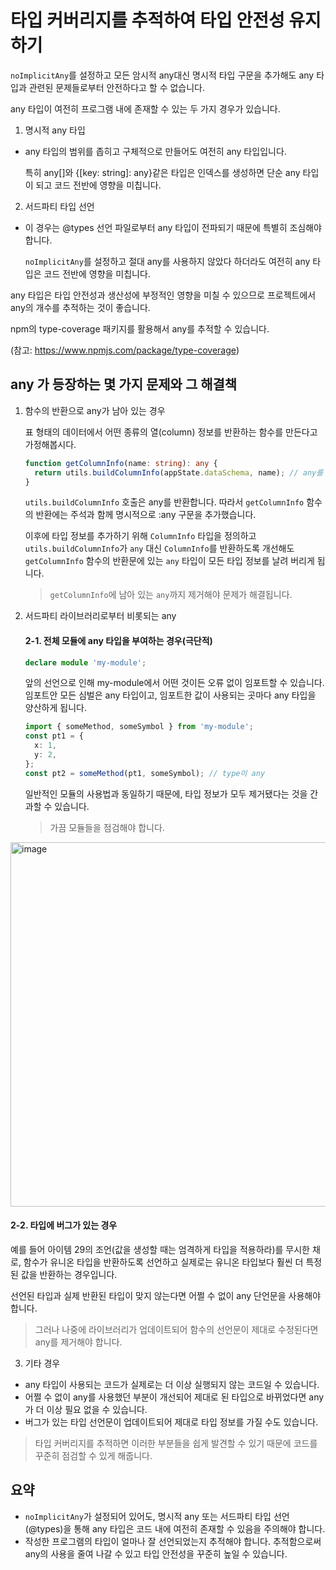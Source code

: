 # 타입 커버리지를 추적하여 타입 안전성 유지하기

`noImplicitAny`를 설정하고 모든 암시적 any대신 명시적 타입 구문을 추가해도 any 타입과 관련된 문제들로부터 안전하다고 할 수 없습니다.

any 타입이 여전히 프로그램 내에 존재할 수 있는 두 가지 경우가 있습니다.

1. 명시적 any 타입

- any 타입의 범위를 좁히고 구체적으로 만들어도 여전히 any 타입입니다. 
  
  특히 any[]와 {[key: string]: any}같은 타입은 인덱스를 생성하면 단순 any 타입이 되고 코드 전반에 영향을 미칩니다.

2. 서드파티 타입 선언

- 이 경우는 @types 선언 파일로부터 any 타입이 전파되기 때문에 특별히 조심해야 합니다. 

  `noImplicitAny`를 설정하고 절대 any를 사용하지 않았다 하더라도 여전히 any 타입은 코드 전반에 영향을 미칩니다.

any 타입은 타입 안전성과 생산성에 부정적인 영향을 미칠 수 있으므로 프로젝트에서 any의 개수를 추적하는 것이 좋습니다.

npm의 type-coverage 패키지를 활용해서 any를 추적할 수 있습니다.

(참고: https://www.npmjs.com/package/type-coverage)

## any 가 등장하는 몇 가지 문제와 그 해결책

1. 함수의 반환으로 any가 남아 있는 경우

   표 형태의 데이터에서 어떤 종류의 열(column) 정보를 반환하는 함수를 만든다고 가정해봅시다.

   ```typescript
   function getColumnInfo(name: string): any {
     return utils.buildColumnInfo(appState.dataSchema, name); // any를 반환합니다.
   }
   ```

   `utils.buildColumnInfo` 호출은 any를 반환합니다. 따라서 `getColumnInfo` 함수의 반환에는 주석과 함께 명시적으로 :any 구문을 추가했습니다.

   이후에 타입 정보를 추가하기 위해 `ColumnInfo` 타입을 정의하고 `utils.buildColumnInfo`가 `any` 대신 `ColumnInfo`를 반환하도록 개선해도 `getColumnInfo` 함수의 반환문에 있는 `any` 타입이 모든 타입 정보를 날려 버리게 됩니다. 
   
   > `getColumnInfo`에 남아 있는 `any`까지 제거해야 문제가 해결됩니다.

2. 서드파티 라이브러리로부터 비롯되는 any

   #### 2-1. 전체 모듈에 any 타입을 부여하는 경우(극단적)

   ```typescript
   declare module 'my-module';
   ```

   앞의 선언으로 인해 my-module에서 어떤 것이든 오류 없이 임포트할 수 있습니다. 임포트안 모든 심벌은 any 타입이고, 임포트한 값이 사용되는 곳마다 any 타입을 양산하게 됩니다.

   ```typescript
   import { someMethod, someSymbol } from 'my-module';
   const pt1 = {
     x: 1,
     y: 2,
   };
   const pt2 = someMethod(pt1, someSymbol); // type이 any
   ```

   일반적인 모듈의 사용법과 동일하기 때문에, 타입 정보가 모두 제거됐다는 것을 간과할 수 있습니다.
   
   > 가끔 모듈들을 점검해야 합니다.

  <img width="583" alt="image" src="https://user-images.githubusercontent.com/76726411/203309119-d9f44c11-7d24-49c4-bc88-a59eb9e91e45.png">


   #### 2-2. 타입에 버그가 있는 경우
   예를 들어 아이템 29의 조언(값을 생성할 때는 엄격하게 타입을 적용하라)를 무시한 채로, 함수가 유니온 타입을 반환하도록 선언하고 실제로는 유니온 타입보다 훨씬 더 특정된 값을 반환하는 경우입니다.

   선언된 타입과 실제 반환된 타입이 맞지 않는다면 어쩔 수 없이 any 단언문을 사용해야 합니다. 
   >그러나 나중에 라이브러리가 업데이트되어 함수의 선언문이 제대로 수정된다면 any를 제거해야 합니다. 

   
3. 기타 경우
- any 타입이 사용되는 코드가 실제로는 더 이상 실행되지 않는 코드일 수 있습니다.
- 어쩔 수 없이 any를 사용했던 부분이 개선되어 제대로 된 타입으로 바뀌었다면 any가 더 이상 필요 없을 수 있습니다.
- 버그가 있는 타입 선언문이 업데이트되어 제대로 타입 정보를 가질 수도 있습니다.
> 타입 커버리지를 추적하면 이러한 부분들을 쉽게 발견할 수 있기 때문에 코드를 꾸준히 점검할 수 있게 해줍니다.

## 요약
- `noImplicitAny`가 설정되어 있어도, 명시적 any 또는 서드파티 타입 선언(@types)을 통해 any 타입은 코드 내에 여전히 존재할 수 있음을 주의해야 합니다.
- 작성한 프로그램의 타입이 얼마나 잘 선언되었는지 추적해야 합니다. 추적함으로써 any의 사용을 줄여 나갈 수 있고 타입 안전성을 꾸준히 높일 수 있습니다.